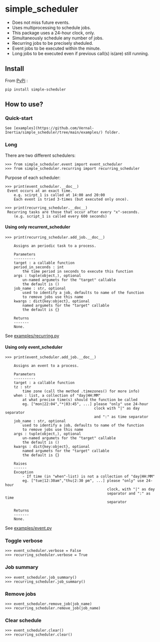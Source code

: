 # simple_scheduler
- Does not miss future events.
- Uses multiprocessing to schedule jobs.
- This package uses a 24-hour clock, only.
- Simultaneously schedule any number of jobs.
- Recurring jobs to be precisely sheduled.
- Event jobs to be executed within the minute.
- Long jobs to be executed even if previous call(s) is(are) still running.

## Install
From [PyPi](https://pypi.org/project/simple_scheduler/) :

    pip install simple-scheduler

## How to use?

### Quick-start
    See [examples](https://github.com/Vernal-Inertia/simple_scheduler/tree/main/examples/) folder.

### Long
There are two different schedulers:

    >>> from simple_scheduler.event import event_scheduler    
    >>> from simple_scheduler.recurring import recurring_scheduler

Purpose of each scheduler:

    >>> print(event_scheduler.__doc__)
     Event occurs at an exact time.
        e.g. scirpt_1 is called at 14:00 and 20:00
        Each event is tried 3-times (but executed only once).

    >>> print(recurring_scheduler.__doc__)
     Recurring tasks are those that occur after every "x"-seconds.
        (e.g. script_1 is called every 600 seconds)

#### Using only recurrent_scheduler

    >>> print(recurring_scheduler.add_job.__doc__)

        Assigns an periodic task to a process.

        Parameters
        ----------
        target : a callable function
        period_in_seconds : int
            the time period in seconds to execute this function
        args : tuple(object,), optional
            un-named argumets for the "target" callable
            the default is ()
        job_name : str, optional
            used to identify a job, defaults to name of the function
            to remove jobs use this name            
        kwargs : dict{key:object}, optional
            named argumets for the "target" callable
            the default is {}

        Returns
        -------
        None.

See [examples/recurring.py](https://github.com/Vernal-Inertia/simple_scheduler/blob/main/examples/recurring.py)

#### Using only event_scheduler

    >>> print(event_scheduler.add_job.__doc__)

        Assigns an event to a process.

        Parameters
        ----------
        target : a callable function
        tz : str
            time zone (call the method .timezones() for more info)
        when : list, a collection of "day|HH:MM"
            at what precise time(s) should the function be called
            eg. ["mon|22:04","*|03:45", ...] please "only" use 24-hour
                                             clock with "|" as day separator
                                             and ":" as time separator
        job_name : str, optional
            used to identify a job, defaults to name of the function
            to remove jobs use this name
        args : tuple(object,), optional
            un-named argumets for the "target" callable
            the default is ()
        kwargs : dict{key:object}, optional
            named argumets for the "target" callable
            the default is {}

        Raises
        ------
        Exception
            - If time (in "when"-list) is not a collection of "day|HH:MM"
            eg. ["tue|12:30am","thu|2:30 pm", ...] please "only" use 24-hour
                                                   clock, with "|" as day
                                                   separator and ":" as time
                                                   separator

        Returns
        -------
        None.

See [examples/event.py](https://github.com/Vernal-Inertia/simple_scheduler/blob/main/examples/event.py)

### Toggle verbose
    >>> event_scheduler.verbose = False
    >>> recurring_scheduler.verbose = True

### Job summary
    >>> event_scheduler.job_summary()
    >>> recurring_scheduler.job_summary()

### Remove jobs
    >>> event_scheduler.remove_job(job_name)
    >>> recurring_scheduler.remove_job(job_name)
    
### Clear schedule
    >>> event_scheduler.clear()
    >>> recurring_scheduler.clear()
